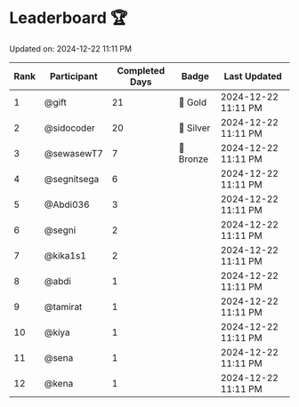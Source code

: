 # Leaderboard 🏆

Updated on: 2024-12-22 11:11 PM

| Rank | Participant       | Completed Days | Badge      | Last Updated         |
|------|-------------------|----------------|------------|----------------------|
| 1    | @gift             | 21             | 🏅 Gold     | 2024-12-22 11:11 PM |
| 2    | @sidocoder        | 20             | 🥈 Silver   | 2024-12-22 11:11 PM |
| 3    | @sewasewT7        | 7              | 🥉 Bronze   | 2024-12-22 11:11 PM |
| 4    | @segnitsega       | 6              |            | 2024-12-22 11:11 PM |
| 5    | @Abdi036          | 3              |            | 2024-12-22 11:11 PM |
| 6    | @segni            | 2              |            | 2024-12-22 11:11 PM |
| 7    | @kika1s1          | 2              |            | 2024-12-22 11:11 PM |
| 8    | @abdi             | 1              |            | 2024-12-22 11:11 PM |
| 9    | @tamirat          | 1              |            | 2024-12-22 11:11 PM |
| 10   | @kiya             | 1              |            | 2024-12-22 11:11 PM |
| 11   | @sena             | 1              |            | 2024-12-22 11:11 PM |
| 12   | @kena             | 1              |            | 2024-12-22 11:11 PM |
